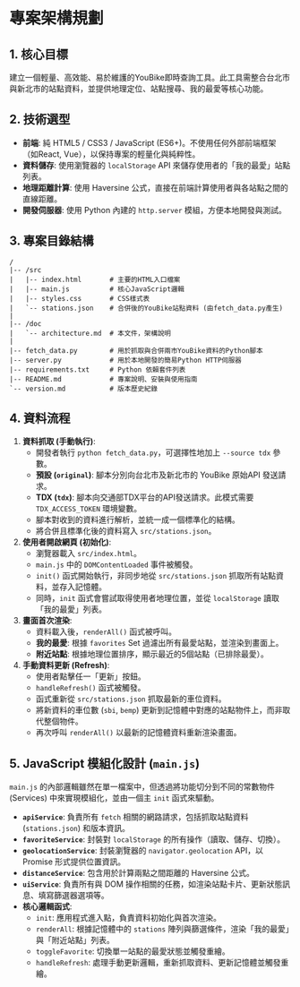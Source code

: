 # 專案架構規劃

## 1. 核心目標
建立一個輕量、高效能、易於維護的YouBike即時查詢工具。此工具需整合台北市與新北市的站點資料，並提供地理定位、站點搜尋、我的最愛等核心功能。

## 2. 技術選型
- **前端**: 純 HTML5 / CSS3 / JavaScript (ES6+)。不使用任何外部前端框架（如React, Vue），以保持專案的輕量化與純粹性。
- **資料儲存**: 使用瀏覽器的 `localStorage` API 來儲存使用者的「我的最愛」站點列表。
- **地理距離計算**: 使用 Haversine 公式，直接在前端計算使用者與各站點之間的直線距離。
- **開發伺服器**: 使用 Python 內建的 `http.server` 模組，方便本地開發與測試。

## 3. 專案目錄結構
```
/
|-- /src
|   |-- index.html       # 主要的HTML入口檔案
|   |-- main.js          # 核心JavaScript邏輯
|   |-- styles.css       # CSS樣式表
|   `-- stations.json    # 合併後的YouBike站點資料 (由fetch_data.py產生)
|
|-- /doc
|   `-- architecture.md  # 本文件，架構說明
|
|-- fetch_data.py        # 用於抓取與合併兩市YouBike資料的Python腳本
|-- server.py            # 用於本地開發的簡易Python HTTP伺服器
|-- requirements.txt     # Python 依賴套件列表
|-- README.md            # 專案說明、安裝與使用指南
`-- version.md           # 版本歷史紀錄
```

## 4. 資料流程
1.  **資料抓取 (手動執行)**:
    -   開發者執行 `python fetch_data.py`，可選擇性地加上 `--source tdx` 參數。
    -   **預設 (`original`)**: 腳本分別向台北市及新北市的 YouBike 原始API 發送請求。
    -   **TDX (`tdx`)**: 腳本向交通部TDX平台的API發送請求。此模式需要 `TDX_ACCESS_TOKEN` 環境變數。
    -   腳本對收到的資料進行解析，並統一成一個標準化的結構。
    -   將合併且標準化後的資料寫入 `src/stations.json`。
2.  **使用者開啟網頁 (初始化)**:
    -   瀏覽器載入 `src/index.html`。
    -   `main.js` 中的 `DOMContentLoaded` 事件被觸發。
    -   `init()` 函式開始執行，非同步地從 `src/stations.json` 抓取所有站點資料，並存入記憶體。
    -   同時，`init` 函式會嘗試取得使用者地理位置，並從 `localStorage` 讀取「我的最愛」列表。
3.  **畫面首次渲染**:
    -   資料載入後，`renderAll()` 函式被呼叫。
    -   **我的最愛**: 根據 `favorites` Set 過濾出所有最愛站點，並渲染到畫面上。
    -   **附近站點**: 根據地理位置排序，顯示最近的5個站點（已排除最愛）。
4.  **手動資料更新 (Refresh)**:
    -   使用者點擊任一「更新」按鈕。
    -   `handleRefresh()` 函式被觸發。
    -   函式重新從 `src/stations.json` 抓取最新的車位資料。
    -   將新資料的車位數 (`sbi`, `bemp`) 更新到記憶體中對應的站點物件上，而非取代整個物件。
    -   再次呼叫 `renderAll()` 以最新的記憶體資料重新渲染畫面。

## 5. JavaScript 模組化設計 (`main.js`)
`main.js` 的內部邏輯雖然在單一檔案中，但透過將功能切分到不同的常數物件 (Services) 中來實現模組化，並由一個主 `init` 函式來驅動。

- **`apiService`**: 負責所有 `fetch` 相關的網路請求，包括抓取站點資料 (`stations.json`) 和版本資訊。
- **`favoriteService`**: 封裝對 `localStorage` 的所有操作（讀取、儲存、切換）。
- **`geolocationService`**: 封裝瀏覽器的 `navigator.geolocation` API，以 Promise 形式提供位置資訊。
- **`distanceService`**: 包含用於計算兩點之間距離的 Haversine 公式。
- **`uiService`**: 負責所有與 DOM 操作相關的任務，如渲染站點卡片、更新狀態訊息、填寫篩選器選項等。
- **核心邏輯函式**:
    - `init`: 應用程式進入點，負責資料初始化與首次渲染。
    - `renderAll`: 根據記憶體中的 `stations` 陣列與篩選條件，渲染「我的最愛」與「附近站點」列表。
    - `toggleFavorite`: 切換單一站點的最愛狀態並觸發重繪。
    - `handleRefresh`: 處理手動更新邏輯，重新抓取資料、更新記憶體並觸發重繪。
